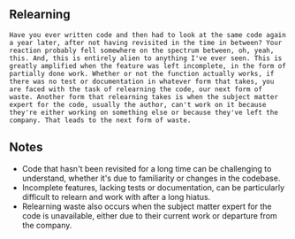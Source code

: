 ## Relearning
```
Have you ever written code and then had to look at the same code again a year later, after not having revisited in the time in between? Your reaction probably fell somewhere on the spectrum between, oh, yeah, this. And, this is entirely alien to anything I've ever seen. This is greatly amplified when the feature was left incomplete, in the form of partially done work. Whether or not the function actually works, if there was no test or documentation in whatever form that takes, you are faced with the task of relearning the code, our next form of waste. Another form that relearning takes is when the subject matter expert for the code, usually the author, can't work on it because they're either working on something else or because they've left the company. That leads to the next form of waste.
```

## Notes
- Code that hasn't been revisited for a long time can be challenging to understand, whether it's due to familiarity or changes in the codebase.
- Incomplete features, lacking tests or documentation, can be particularly difficult to relearn and work with after a long hiatus.
- Relearning waste also occurs when the subject matter expert for the code is unavailable, either due to their current work or departure from the company.